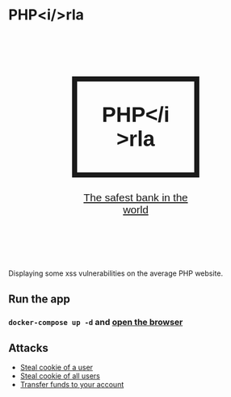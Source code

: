 # PHP&lt;i/&gt;rla

<style scoped>
        .hero {
            margin: 5em auto;
            font-family: sans-serif;
            font-size: 1.5em;
            width: 50%;
            text-align: center;
        }
        .hero > *:first-child {
            padding: 1em;
            border: 0.25em solid;
        }
</style>

<div class="hero">
    <h1>PHP&lt;/i&gt;rla</h1>
    <p><u>The safest bank in the world</u></p>
</div>

Displaying some xss vulnerabilities on the average PHP website.

## Run the app

### `docker-compose up -d` and [open the browser](http://localhost:5000)

## Attacks

- [Steal cookie of a user](./attacks/reflected-xss/get-user-cookie)
- [Steal cookie of all users](./attacks/reflected-xss/get-user-cookie)
- [Transfer funds to your account](./attacks/stored-xss/transfer-funds)
